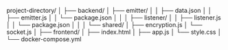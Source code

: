 project-directory/
│
├── backend/
│   ├── emitter/
│   │   ├── data.json
│   │   ├── emitter.js
│   │   └── package.json
│   │
│   ├── listener/
│   │   ├── listener.js
│   │   └── package.json
│   │
│   └── shared/
│       ├── encryption.js
│       └── socket.js
│
├── frontend/
│   ├── index.html
│   ├── app.js
│   └── style.css
│
└── docker-compose.yml
